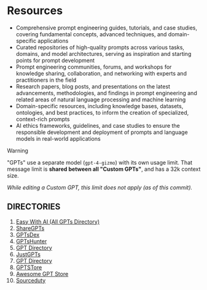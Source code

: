 # Resources

- Comprehensive prompt engineering guides, tutorials, and case studies, covering fundamental concepts, advanced techniques, and domain-specific applications
- Curated repositories of high-quality prompts across various tasks, domains, and model architectures, serving as inspiration and starting points for prompt development
- Prompt engineering communities, forums, and workshops for knowledge sharing, collaboration, and networking with experts and practitioners in the field
- Research papers, blog posts, and presentations on the latest advancements, methodologies, and findings in prompt engineering and related areas of natural language processing and machine learning
- Domain-specific resources, including knowledge bases, datasets, ontologies, and best practices, to inform the creation of specialized, context-rich prompts
- AI ethics frameworks, guidelines, and case studies to ensure the responsible development and deployment of prompts and language models in real-world applications

> [!WARNING]
> "GPTs" use a separate model (`gpt-4-gizmo`) with its own usage limit. That message limit is **shared between all "Custom GPTs"**, and has a 32k context size.
>
> _While editing a Custom GPT, this limit does not apply (as of this commit)._

## DIRECTORIES

1. [Easy With AI (All GPTs Directory)](https://www.easywithai.com/all-gpts)
2. [ShareGPTs](https://www.sharegpts.net)
3. [GPTsDex](https://www.gptsdex.com)
4. [GPTsHunter](https://ai.ls/en/gptshunter/)
5. [GPT Directory](https://gptdirectory.cc)
6. [JustGPTs](https://justgpts.com)
7. [GPT Directory](https://gptdirectory.ai)
8. [GPTSTore](https://www.gptstore.ai)
9. [Awesome GPT Store](https://github.com/sourceduty/Awesome-GPT-Store)
10. [Sourceduty](https://github.com/sourceduty/ChatGPT)

